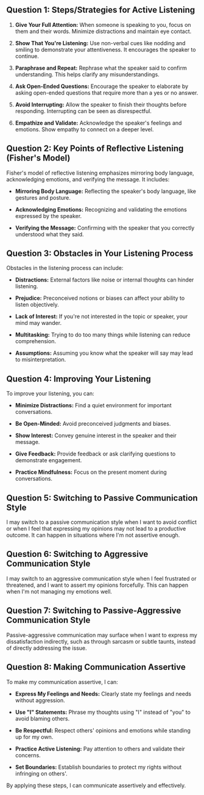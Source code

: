 ## Question 1: Steps/Strategies for Active Listening

1. **Give Your Full Attention:** When someone is speaking to you, focus on them and their words. Minimize distractions and maintain eye contact.

2. **Show That You're Listening:** Use non-verbal cues like nodding and smiling to demonstrate your attentiveness. It encourages the speaker to continue.

3. **Paraphrase and Repeat:** Rephrase what the speaker said to confirm understanding. This helps clarify any misunderstandings.

4. **Ask Open-Ended Questions:** Encourage the speaker to elaborate by asking open-ended questions that require more than a yes or no answer.

5. **Avoid Interrupting:** Allow the speaker to finish their thoughts before responding. Interrupting can be seen as disrespectful.

6. **Empathize and Validate:** Acknowledge the speaker's feelings and emotions. Show empathy to connect on a deeper level.

## Question 2: Key Points of Reflective Listening (Fisher's Model)

Fisher's model of reflective listening emphasizes mirroring body language, acknowledging emotions, and verifying the message. It includes:

- **Mirroring Body Language:** Reflecting the speaker's body language, like gestures and posture.

- **Acknowledging Emotions:** Recognizing and validating the emotions expressed by the speaker.

- **Verifying the Message:** Confirming with the speaker that you correctly understood what they said.

## Question 3: Obstacles in Your Listening Process

Obstacles in the listening process can include:

- **Distractions:** External factors like noise or internal thoughts can hinder listening.

- **Prejudice:** Preconceived notions or biases can affect your ability to listen objectively.

- **Lack of Interest:** If you're not interested in the topic or speaker, your mind may wander.

- **Multitasking:** Trying to do too many things while listening can reduce comprehension.

- **Assumptions:** Assuming you know what the speaker will say may lead to misinterpretation.

## Question 4: Improving Your Listening

To improve your listening, you can:

- **Minimize Distractions:** Find a quiet environment for important conversations.

- **Be Open-Minded:** Avoid preconceived judgments and biases.

- **Show Interest:** Convey genuine interest in the speaker and their message.

- **Give Feedback:** Provide feedback or ask clarifying questions to demonstrate engagement.

- **Practice Mindfulness:** Focus on the present moment during conversations.

## Question 5: Switching to Passive Communication Style

I may switch to a passive communication style when I want to avoid conflict or when I feel that expressing my opinions may not lead to a productive outcome. It can happen in situations where I'm not assertive enough.

## Question 6: Switching to Aggressive Communication Style

I may switch to an aggressive communication style when I feel frustrated or threatened, and I want to assert my opinions forcefully. This can happen when I'm not managing my emotions well.

## Question 7: Switching to Passive-Aggressive Communication Style

Passive-aggressive communication may surface when I want to express my dissatisfaction indirectly, such as through sarcasm or subtle taunts, instead of directly addressing the issue.

## Question 8: Making Communication Assertive

To make my communication assertive, I can:

- **Express My Feelings and Needs:** Clearly state my feelings and needs without aggression.

- **Use "I" Statements:** Phrase my thoughts using "I" instead of "you" to avoid blaming others.

- **Be Respectful:** Respect others' opinions and emotions while standing up for my own.

- **Practice Active Listening:** Pay attention to others and validate their concerns.

- **Set Boundaries:** Establish boundaries to protect my rights without infringing on others'.

By applying these steps, I can communicate assertively and effectively.
